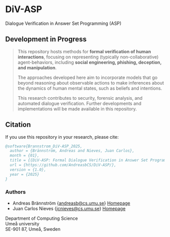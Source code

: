 # DiV-ASP
Dialogue Verification in Answer Set Programming (ASP)

## Development in Progress

> This repository hosts methods for **formal verification of human interactions**, focusing on representing (typically non-collaborative) agent-behaviors, including **social engineering, phishing, deception, and manipulation**.
> 
> The approaches developed here aim to incorporate models that go beyond reasoning about observable actions to make inferences about the dynamics of human mental states, such as beliefs and intentions.
> 
> This research contributes to security, forensic analysis, and automated dialogue verification. Further developments and implementations will be made available in this repository.


## Citation
If you use this repository in your research, please cite:

```bibtex
@software{Brannstrom_DiV-ASP_2025,
  author = {Brännström, Andreas and Nieves, Juan Carlos},
  month = {01},
  title = {{DiV-ASP: Formal Dialogue Verification in Answer Set Programming}},
  url = {https://github.com/AndreasbCS/DiV-ASP/},
  version = {1.0},
  year = {2025}
}
```

### Authors

* Andreas Brännström {andreasb@cs.umu.se} [Homepage](https://www.umu.se/personal/andreas-brannstrom/)
* Juan Carlos Nieves {jcnieves@cs.umu.se} [Homepage](https://www.umu.se/en/staff/juan-carlos-nieves/)

Department of Computing Science  
Umeå university  
SE-901 87, Umeå, Sweden  
